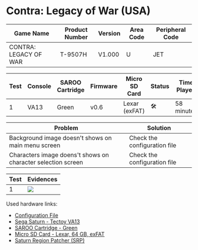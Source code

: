 # Contra: Legacy of War (USA)

| Game Name             | Product Number | Version | Area Code | Peripheral Code |
| --------------------- | -------------- | ------- | --------- | --------------- |
| CONTRA: LEGACY OF WAR | T-9507H        | V1.000  | U         | JET             |

| Test | Console | SAROO Cartridge | Firmware | Micro SD Card | Status              | Time Played |
| ---- | ------- | --------------- | -------- | ------------- | ------------------- | ----------- |
| 1    | VA13    | Green           | v0.6     | Lexar (exFAT) | :hammer_and_wrench: | 58 minutes  |

| Problem                                                      | Solution                     |
| ------------------------------------------------------------ | ---------------------------- |
| Background image doesn't shows on main menu screen           | Check the configuration file |
| Characters image doens't shows on character selection screen | Check the configuration file |

| Test | Evidences                                                                                        |
| ---- | ------------------------------------------------------------------------------------------------ |
| 1    | [![](https://img.youtube.com/vi/PzwIb63JnI4/0.jpg)](https://www.youtube.com/watch?v=PzwIb63JnI4) |

Used hardware links:

- [Configuration File](https://github.com/williamdsw/saroo-configuration-list/blob/master/Regions/Retails/USA/T-9507H/README.md)
- [Sega Saturn - Tectoy VA13](../../../../Info/Consoles/VA13/README.md)
- [SAROO Cartridge - Green](../../../../Info/Cartridges/RetroGameParadiseStore/1.32F/README.md)
- [Micro SD Card - Lexar, 64 GB, exFAT](../../../../Info/SdCards/Lexar/64GB/exfat/README.md)
- [Saturn Region Patcher (SRP)](https://segaxtreme.net/resources/saturn-region-patcher.81/download)
